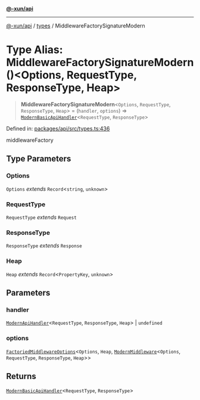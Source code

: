 [**@-xun/api**](../../README.md)

***

[@-xun/api](../../README.md) / [types](../README.md) / MiddlewareFactorySignatureModern

# Type Alias: MiddlewareFactorySignatureModern()\<Options, RequestType, ResponseType, Heap\>

> **MiddlewareFactorySignatureModern**\<`Options`, `RequestType`, `ResponseType`, `Heap`\> = (`handler`, `options`) => [`ModernBasicApiHandler`](ModernBasicApiHandler.md)\<`RequestType`, `ResponseType`\>

Defined in: [packages/api/src/types.ts:436](https://github.com/Xunnamius/api-utils/blob/2999e4472bea4c5a8ecd8f7c7fbf77e6b4bc26db/packages/api/src/types.ts#L436)

middlewareFactory

## Type Parameters

### Options

`Options` *extends* `Record`\<`string`, `unknown`\>

### RequestType

`RequestType` *extends* `Request`

### ResponseType

`ResponseType` *extends* `Response`

### Heap

`Heap` *extends* `Record`\<`PropertyKey`, `unknown`\>

## Parameters

### handler

[`ModernApiHandler`](ModernApiHandler.md)\<`RequestType`, `ResponseType`, `Heap`\> | `undefined`

### options

[`FactoriedMiddlewareOptions`](FactoriedMiddlewareOptions.md)\<`Options`, `Heap`, [`ModernMiddleware`](ModernMiddleware.md)\<`Options`, `RequestType`, `ResponseType`, `Heap`\>\>

## Returns

[`ModernBasicApiHandler`](ModernBasicApiHandler.md)\<`RequestType`, `ResponseType`\>
